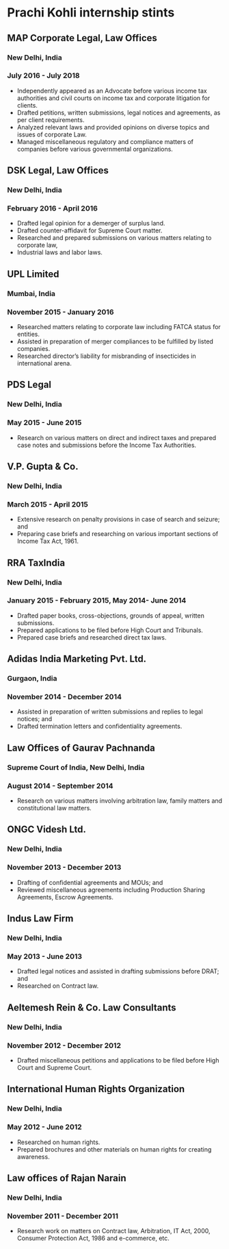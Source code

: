# Prachi Kohli internship stints

## MAP Corporate Legal, Law Offices
### New Delhi, India
### July 2016 - July 2018
* Independently appeared as an Advocate before various income tax authorities and civil
courts on income tax and corporate litigation for clients.
* Drafted petitions, written submissions, legal notices and agreements, as per client
requirements.
* Analyzed relevant laws and provided opinions on diverse topics and issues of corporate
Law.
* Managed miscellaneous regulatory and compliance matters of companies before various
governmental organizations.

## DSK Legal, Law Offices
### New Delhi, India
### February 2016 - April 2016
* Drafted legal opinion for a demerger of surplus land.
* Drafted counter-affidavit for Supreme Court matter.
* Researched and prepared submissions on various matters relating to corporate law,
* Industrial laws and labor laws.

## UPL Limited
### Mumbai, India
### November 2015 - January 2016
* Researched matters relating to corporate law including FATCA status for entities.
* Assisted in preparation of merger compliances to be fulfilled by listed companies.
* Researched director’s liability for misbranding of insecticides in international arena.

## PDS Legal
### New Delhi, India
### May 2015 - June 2015
* Research on various matters on direct and indirect taxes and prepared case notes and
submissions before the Income Tax Authorities.

## V.P. Gupta &amp; Co.
### New Delhi, India
### March 2015 - April 2015
* Extensive research on penalty provisions in case of search and seizure; and
* Preparing case briefs and researching on various important sections of Income Tax Act, 1961.

## RRA TaxIndia
### New Delhi, India
### January 2015 - February 2015, May 2014- June 2014
* Drafted paper books, cross-objections, grounds of appeal, written submissions.
* Prepared applications to be filed before High Court and Tribunals.
* Prepared case briefs and researched direct tax laws.

## Adidas India Marketing Pvt. Ltd.
### Gurgaon, India
### November 2014 - December 2014
* Assisted in preparation of written submissions and replies to legal notices; and
* Drafted termination letters and confidentiality agreements.

## Law Offices of Gaurav Pachnanda
### Supreme Court of India, New Delhi, India
### August 2014 - September 2014
* Research on various matters involving arbitration law, family matters and constitutional
law matters.

## ONGC Videsh Ltd.
### New Delhi, India
### November 2013 - December 2013
* Drafting of confidential agreements and MOUs; and
* Reviewed miscellaneous agreements including Production Sharing Agreements, Escrow
Agreements.

## Indus Law Firm
### New Delhi, India
### May 2013 - June 2013
* Drafted legal notices and assisted in drafting submissions before DRAT; and
* Researched on Contract law.

## Aeltemesh Rein & Co. Law Consultants
### New Delhi, India
### November 2012 - December 2012
* Drafted miscellaneous petitions and applications to be filed before High Court and
Supreme Court.

## International Human Rights Organization
### New Delhi, India
### May 2012 - June 2012
* Researched on human rights.
* Prepared brochures and other materials on human rights for creating awareness.

## Law offices of Rajan Narain
### New Delhi, India
### November 2011 - December 2011
* Research work on matters on Contract law, Arbitration, IT Act, 2000, Consumer
Protection Act, 1986 and e-commerce, etc.
